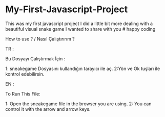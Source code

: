 # My-First-Javascript-Project
This was my first javascript project I did a little bit more dealing with a beautiful visual snake game I wanted to share with you # happy coding



How to use ? / Nasıl Çalıştırırım ? 


TR : 

Bu Dosyayı Çalıştırmak İçin : 

1: sneakegame Dosyasını kullandığın tarayıcı ile aç.
2:Yön ve Ok tuşları ile kontrol edebilirsin.


EN : 

To Run This File:

1: Open the sneakegame file in the browser you are using.
2: You can control it with the arrow and arrow keys.
